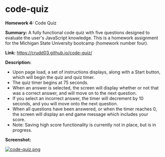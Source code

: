 # code-quiz
**Homework 4:** Code Quiz

**Summary:** A fully functional code quiz with five questions designed to evaluate the user's JavaScript knowledge. This is a homework assignment for the Michigan State University bootcamp (homework number four).

**Link:** https://crudd03.github.io/code-quiz/

**Description:**
* Upon page load, a set of instructions displays, along with a Start button, which will begin the quiz and quiz timer.
* The quiz timer begins at 75 seconds.
* When an answer is selected, the screen will display whether or not that was a correct answer, and will move on to the next question.
* If you select an incorrect answer, the timer will decrement by 10 seconds, and you will move onto the next question.
* When all questions have been answered, or when the timer reaches 0, the screen will display an end game message which includes your score.
* Note: Saving high score functionality is currently not in place, but is in progress.

**Screenshot:**

[![code-quiz.png](https://i.postimg.cc/bJscWy9q/code-quiz.png)](https://postimg.cc/r0XPtLHH)
